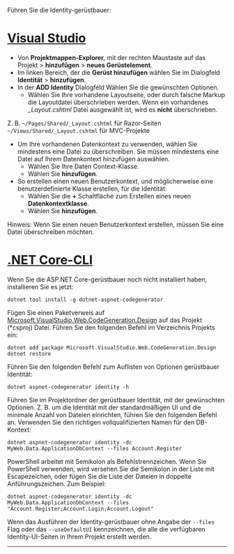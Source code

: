 Führen Sie die Identity-gerüstbauer:

# <a name="visual-studiotabvisual-studio"></a>[Visual Studio](#tab/visual-studio)

* Von **Projektmappen-Explorer**, mit der rechten Maustaste auf das Projekt > **hinzufügen** > **neues Gerüstelement**.
* Im linken Bereich, der die **Gerüst hinzufügen** wählen Sie im Dialogfeld **Identität** > **hinzufügen**.
* In der **ADD Identity** Dialogfeld Wählen Sie die gewünschten Optionen.
  * Wählen Sie Ihre vorhandene Layoutseite, oder durch falsche Markup die Layoutdatei überschrieben werden. Wenn ein vorhandenes  *\_Layout.cshtml* Datei ausgewählt ist, wird es **nicht** überschrieben.

 Z. B. `~/Pages/Shared/_Layout.cshtml` für Razor-Seiten `~/Views/Shared/_Layout.cshtml` für MVC-Projekte
* Um Ihre vorhandenen Datenkontext zu verwenden, wählen Sie mindestens eine Datei zu überschreiben. Sie müssen mindestens eine Datei auf Ihrem Datenkontext hinzufügen auswählen.
  * Wählen Sie Ihre Daten Context-Klasse.
  * Wählen Sie **hinzufügen**.
* So erstellen einen neuen Benutzerkontext, und möglicherweise eine benutzerdefinierte Klasse erstellen, für die Identität:
  * Wählen Sie die **+** Schaltfläche zum Erstellen eines neuen **Datenkontextklasse**.
  * Wählen Sie **hinzufügen**.

Hinweis: Wenn Sie einen neuen Benutzerkontext erstellen, müssen Sie eine Datei überschreiben möchten.

# <a name="net-core-clitabnetcore-cli"></a>[.NET Core-CLI](#tab/netcore-cli)

Wenn Sie die ASP.NET Core-gerüstbauer noch nicht installiert haben, installieren Sie es jetzt:

```console
dotnet tool install -g dotnet-aspnet-codegenerator
```

Fügen Sie einen Paketverweis auf [Microsoft.VisualStudio.Web.CodeGeneration.Design](https://www.nuget.org/packages/Microsoft.VisualStudio.Web.CodeGeneration.Design/) auf das Projekt (\*csproj) Datei. Führen Sie den folgenden Befehl im Verzeichnis Projekts ein:

```console
dotnet add package Microsoft.VisualStudio.Web.CodeGeneration.Design
dotnet restore
```

Führen Sie den folgenden Befehl zum Auflisten von Optionen gerüstbauer Identität:

```console
dotnet aspnet-codegenerator identity -h
```

Führen Sie im Projektordner der gerüstbauer Identität, mit der gewünschten Optionen. Z. B. um die Identität mit der standardmäßigen UI und die minimale Anzahl von Dateien einrichten, führen Sie den folgenden Befehl an. Verwenden Sie den richtigen vollqualifizierten Namen für den DB-Kontext:

```console
dotnet aspnet-codegenerator identity -dc MyWeb.Data.ApplicationDbContext --files Account.Register
```

PowerShell arbeitet mit Semikolon als Befehlstrennzeichen. Wenn Sie PowerShell verwenden, wird versehen Sie die Semikolon in der Liste mit Escapezeichen, oder fügen Sie die Liste der Dateien in doppelte Anführungszeichen. Zum Beispiel:

```console
dotnet aspnet-codegenerator identity -dc MyWeb.Data.ApplicationDbContext --files "Account.Register;Account.Login;Account.Logout"
```

Wenn das Ausführen der Identity-gerüstbauer ohne Angabe der `--files` Flag oder das `--useDefaultUI` kennzeichnen, die alle die verfügbaren Identity-UI-Seiten in Ihrem Projekt erstellt werden.

---
